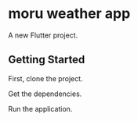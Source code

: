# moru weather app

A new Flutter project.

## Getting Started

First, clone the project.

Get the dependencies.

Run the application.
